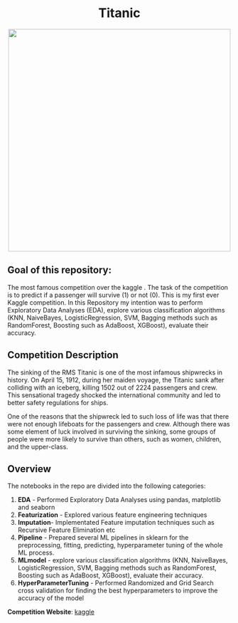 <h1 align="center" font-size:16px"><b>Titanic</b></h1>


<p align="center">
  <img src="http://media.giphy.com/media/1Nk9bIidJVTy0/giphy.gif" width="500px">
</p>

## Goal of this repository:
The most famous competition over the kaggle . The task of the competition is to predict if a passenger will survive (1) or not (0). This is my first ever Kaggle competition. In this Repository my intention was to perform Exploratory Data Analyses (EDA), explore various classification algorithms (KNN, NaiveBayes, LogisticRegression, SVM, Bagging methods such as RandomForest, Boosting such as AdaBoost, XGBoost), evaluate their accuracy.

## Competition Description

The sinking of the RMS Titanic is one of the most infamous shipwrecks in history.  On April 15, 1912, during her maiden voyage, the Titanic sank after colliding with an iceberg, killing 1502 out of 2224 passengers and crew. This sensational tragedy shocked the international community and led to better safety regulations for ships.

One of the reasons that the shipwreck led to such loss of life was that there were not enough lifeboats for the passengers and crew. Although there was some element of luck involved in surviving the sinking, some groups of people were more likely to survive than others, such as women, children, and the upper-class.

## Overview
The notebooks in the repo are divided into the following categories:

1. **EDA** - Performed Exploratory Data Analyses using pandas, matplotlib and seaborn
2. **Featurization** - Explored various feature engineering techniques
3. **Imputation**- Implementated Feature imputation techniques such as Recursive Feature Elimination etc
4. **Pipeline** - Prepared several ML pipelines in sklearn for the preprocessing, fitting, predicting, hyperparameter tuning of the whole ML process. 
5. **MLmodel** - explore various classification algorithms (KNN, NaiveBayes, LogisticRegression, SVM, Bagging methods such as RandomForest, Boosting such as AdaBoost, XGBoost), evaluate their accuracy.
6. **HyperParameterTuning** - Performed Randomized and Grid Search cross validation for finding the best hyperparameters to improve the accuracy of the model

**Competition Website**: [kaggle](http://www.kaggle.com/c/titanic-gettingStarted)



